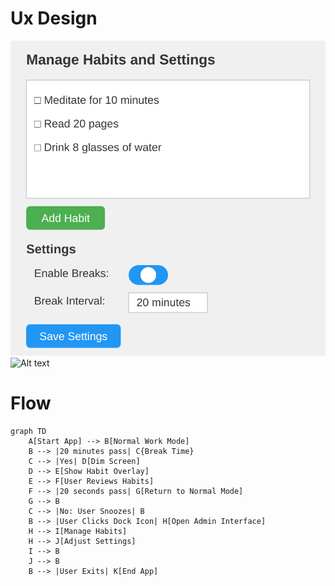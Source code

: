 # Ux Design
![Alt text](https://github.com/jasongoodwin/BlinkFlow/blob/main/v0.0.1/2_ux_design_main_screen_break_ui.svg) 
![Alt text](3_ux_design_main_screen_break_ui.svg)
# Flow

```mermaid
graph TD
    A[Start App] --> B[Normal Work Mode]
    B --> |20 minutes pass| C{Break Time}
    C --> |Yes| D[Dim Screen]
    D --> E[Show Habit Overlay]
    E --> F[User Reviews Habits]
    F --> |20 seconds pass| G[Return to Normal Mode]
    G --> B
    C --> |No: User Snoozes| B
    B --> |User Clicks Dock Icon| H[Open Admin Interface]
    H --> I[Manage Habits]
    H --> J[Adjust Settings]
    I --> B
    J --> B
    B --> |User Exits| K[End App]
```
